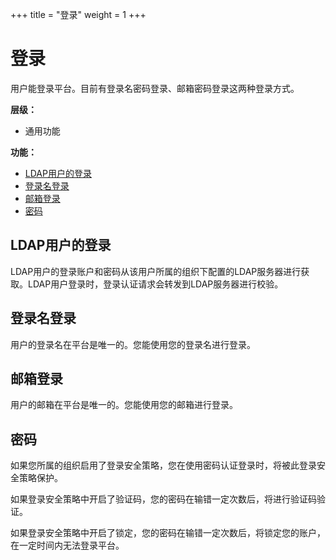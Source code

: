 +++
title = "登录"
weight = 1
+++

# 登录

用户能登录平台。目前有登录名密码登录、邮箱密码登录这两种登录方式。

**层级：**

- 通用功能

**功能：**

- [LDAP用户的登录](#1)
- [登录名登录](#2)
- [邮箱登录](#3)
- [密码](#4)

<h2 id="1">LDAP用户的登录</h2>

LDAP用户的登录账户和密码从该用户所属的组织下配置的LDAP服务器进行获取。LDAP用户登录时，登录认证请求会转发到LDAP服务器进行校验。

<h2 id="2">登录名登录</h2>

用户的登录名在平台是唯一的。您能使用您的登录名进行登录。

<h2 id="3">邮箱登录</h2>

用户的邮箱在平台是唯一的。您能使用您的邮箱进行登录。

<h2 id="4">密码</h2>

如果您所属的组织启用了登录安全策略，您在使用密码认证登录时，将被此登录安全策略保护。

如果登录安全策略中开启了验证码，您的密码在输错一定次数后，将进行验证码验证。

如果登录安全策略中开启了锁定，您的密码在输错一定次数后，将锁定您的账户，在一定时间内无法登录平台。
